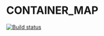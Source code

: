 # CONTAINER_MAP

[![Build status](https://ci.appveyor.com/api/projects/status/0ec3ltt55i7dq6a1?svg=true)](https://ci.appveyor.com/project/ksenyshutova/container-map)